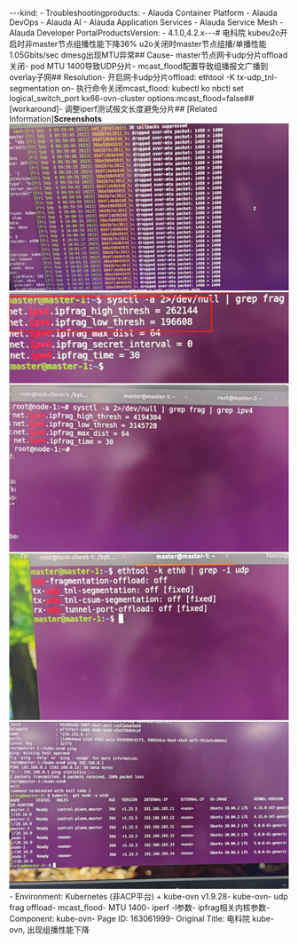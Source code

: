 ---kind:   - Troubleshootingproducts:    - Alauda Container Platform   - Alauda DevOps   - Alauda AI   - Alauda Application Services   - Alauda Service Mesh   - Alauda Developer PortalProductsVersion:   - 4.1.0,4.2.x---<!-- A type of document that involves encountering a fault, diag...it, performing root cause analysis, and providing solutions. --># 电科院 kubeu2o开启时非master节点组播性能下降36% u2o关闭时master节点组播/单播性能1.05Gbits/sec dmesg出现MTU异常## Cause- master节点网卡udp分片offload关闭- pod MTU 1400导致UDP分片- mcast_flood配置导致组播报文广播到overlay子网## Resolution- 开启网卡udp分片offload: ethtool -K <interface> tx-udp_tnl-segmentation on- 执行命令关闭mcast_flood: kubectl ko nbctl set logical_switch_port kx66-ovn-cluster options:mcast_flood=false## [workaround]- 调整iperf测试报文长度避免分片## [Related Information]**Screenshots**![](assets/dian-ke-yuan-kube-ovn-chu-xian-zu-bo-xing-neng-xia-jiang/image-2023-9-12_16-58-37.png)![](assets/dian-ke-yuan-kube-ovn-chu-xian-zu-bo-xing-neng-xia-jiang/image-2023-9-12_17-2-14.png)![](assets/dian-ke-yuan-kube-ovn-chu-xian-zu-bo-xing-neng-xia-jiang/image-2023-9-12_17-2-33.png)![](assets/dian-ke-yuan-kube-ovn-chu-xian-zu-bo-xing-neng-xia-jiang/image-2023-9-12_17-4-31.png)![](assets/dian-ke-yuan-kube-ovn-chu-xian-zu-bo-xing-neng-xia-jiang/image-2023-9-12_17-16-15.png)- Environment: Kubernetes (非ACP平台) + kube-ovn v1.9.28- kube-ovn- udp frag offload- mcast_flood- MTU 1400- iperf -l参数- ipfrag相关内核参数- Component: kube-ovn- Page ID: 163061999- Original Title: 电科院 kube-ovn, 出现组播性能下降
